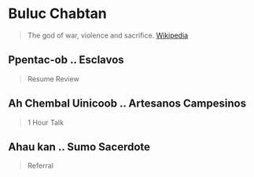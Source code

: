 # Buluc Chabtan

> The god of war, violence and sacrifice. [Wikipedia](https://en.wikipedia.org/wiki/List_of_Maya_gods_and_supernatural_beings)

## Ppentac-ob .. Esclavos

> Resume Review

## Ah Chembal Uinicoob .. Artesanos Campesinos

> 1 Hour Talk

## Ahau kan .. Sumo Sacerdote

> Referral

